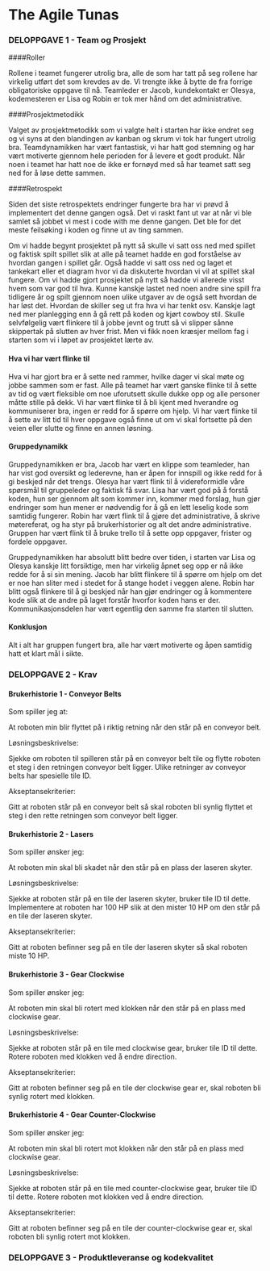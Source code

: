 # The Agile Tunas

### DELOPPGAVE 1 - Team og Prosjekt


####Roller

Rollene i teamet fungerer utrolig bra, alle de som har tatt på seg 
rollene har virkelig utført det som krevdes av de. 
Vi trengte ikke å bytte de fra forrige obligatoriske oppgave til nå.
Teamleder er Jacob, kundekontakt er Olesya, kodemesteren er Lisa og 
Robin er tok mer hånd om det administrative.


####Prosjektmetodikk

Valget av prosjektmetodikk som vi valgte helt i starten har ikke endret seg
og vi syns at den blandingen av kanban og skrum vi tok har fungert utrolig bra.
Teamdynamikken har vært fantastisk, vi har hatt god stemning og har vært 
motiverte gjennom hele perioden for å levere et godt produkt. 
Når noen i teamet har hatt noe de ikke er fornøyd med så har teamet satt
seg ned for å løse dette sammen.


####Retrospekt

Siden det siste retrospektets endringer fungerte bra har vi prøvd å implementert
det denne gangen også. Det vi raskt fant ut var at når vi ble samlet så
jobbet vi mest i code with me denne gangen. Det ble for det meste feilsøking
i koden og finne ut av ting sammen.


Om vi hadde begynt prosjektet på nytt så skulle vi satt oss ned med spillet
og faktisk spilt spillet slik at alle på teamet hadde en god
forståelse av hvordan gangen i spillet går. 
Også hadde vi satt oss ned og laget et tankekart eller et diagram hvor 
vi da diskuterte hvordan vi vil at spillet skal fungere. 
Om vi hadde gjort prosjektet på nytt så hadde vi allerede visst hvem som 
var god til hva. Kunne kanskje lastet ned noen andre sine spill fra 
tidligere år og spilt gjennom noen ulike utgaver av de også sett hvordan 
de har løst det. Hvordan de skiller seg ut fra hva vi har tenkt osv. 
Kanskje lagt ned mer planlegging enn å gå rett på koden og kjørt cowboy stil. 
Skulle selvfølgelig vært flinkere til å jobbe jevnt og trutt så vi slipper 
sånne skippertak på slutten av hver frist. Men vi fikk noen kræsjer mellom fag i 
starten som vi i løpet av prosjektet lærte av.

#### Hva vi har vært flinke til
Hva vi har gjort bra er å sette ned rammer, hvilke dager vi skal møte og 
jobbe sammen som er fast. Alle på teamet har vært ganske flinke til å 
sette av tid og vært fleksible om noe uforutsett skulle dukke opp 
og alle personer måtte stille på dekk. 
Vi har vært flinke til å bli kjent med hverandre og kommuniserer bra, 
ingen er redd for å spørre om hjelp. 
Vi har vært flinke til å sette av litt tid til hver oppgave også finne ut om 
vi skal fortsette på den veien eller slutte og finne en annen løsning.

#### Gruppedynamikk

Gruppedynamikken er bra, Jacob har vært en klippe som teamleder, 
han har vist god oversikt og lederevne, han er åpen for innspill og 
ikke redd for å gi beskjed når det trengs. 
Olesya har vært flink til å videreformidle våre spørsmål til gruppeleder 
og faktisk få svar. Lisa har vært god på å forstå koden, hun ser gjennom 
alt som kommer inn, kommer med forslag, hun gjør endringer som hun mener 
er nødvendig for å gå en lett leselig kode som samtidig fungerer. 
Robin har vært flink til å gjøre det administrative, å skrive møtereferat,
og ha styr på brukerhistorier og alt det andre administrative. 
Gruppen har vært flink til å bruke trello til å sette opp oppgaver, 
frister og fordele oppgaver.

Gruppedynamikken har absolutt blitt bedre over tiden, i starten var 
Lisa og Olesya kanskje litt forsiktige, men har virkelig åpnet seg opp er 
nå ikke redde for å si sin mening. Jacob har blitt flinkere til å spørre 
om hjelp om det er noe han sliter med i stedet for å stange hodet i veggen alene.
Robin har blitt også flinkere til å gi beskjed når han gjør endringer og å 
kommentere kode slik at de andre på laget forstår hvorfor koden hans er der. 
Kommunikasjonsdelen har vært egentlig den samme fra starten til slutten.

#### Konklusjon

Alt i alt har gruppen fungert bra, alle har vært motiverte og åpen samtidig hatt et klart mål i sikte.



### DELOPPGAVE 2 - Krav


#### Brukerhistorie 1 - Conveyor Belts

Som spiller jeg at:

At roboten min blir flyttet på i riktig retning når den står på en conveyor belt.

Løsningsbeskrivelse:

Sjekke om roboten til spilleren står på en conveyor belt tile og flytte roboten et steg
i den retningen conveyor belt ligger. Ulike retninger av conveyor belts har spesielle
tile ID.

Akseptansekriterier:

Gitt at roboten står på en conveyor belt så skal
roboten bli synlig flyttet et steg i den rette retningen som
conveyor belt ligger.

#### Brukerhistorie 2 - Lasers

Som spiller ønsker jeg:

At roboten min skal bli skadet når den står på en plass der laseren skyter.

Løsningsbeskrivelse:

Sjekke at roboten står på en tile der laseren skyter, bruker tile ID til dette.
Implementere at roboten har 100 HP slik at den mister 10 HP om den står på en tile der laseren skyter.

Akseptansekriterier:

Gitt at roboten befinner seg på en tile der laseren skyter så skal roboten miste 10 HP.

#### Brukerhistorie 3 - Gear Clockwise

Som spiller ønsker jeg:

At roboten min skal bli rotert med klokken når den står på en plass med clockwise gear.

Løsningsbeskrivelse:

Sjekke at roboten står på en tile med clockwise gear, bruker tile ID til dette.
Rotere roboten med klokken ved å endre direction.

Akseptansekriterier:

Gitt at roboten befinner seg på en tile der clockwise gear er, skal roboten bli synlig rotert med klokken.

#### Brukerhistorie 4 - Gear Counter-Clockwise

Som spiller ønsker jeg:

At roboten min skal bli rotert mot klokken når den står på en plass med clockwise gear.

Løsningsbeskrivelse:

Sjekke at roboten står på en tile med counter-clockwise gear, bruker tile ID til dette.
Rotere roboten mot klokken ved å endre direction.

Akseptansekriterier:

Gitt at roboten befinner seg på en tile der counter-clockwise gear er, skal roboten bli synlig rotert mot klokken.

### DELOPPGAVE 3 - Produktleveranse og kodekvalitet


